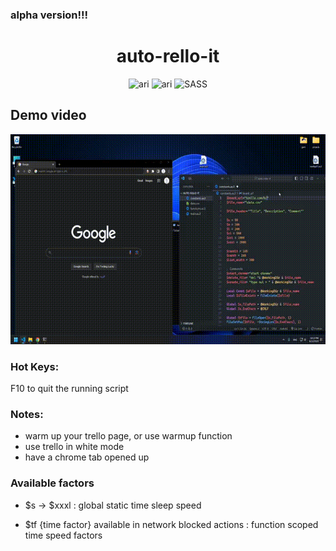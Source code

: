 ### alpha version!!!

<h1 align="center">
  auto-rello-it
</h1>

<p align="center">
 <img src="https://img.shields.io/badge/v0.1.1-ARI-blue?style=flat-square" alt="ari"> <img src="https://img.shields.io/badge/v3-autoIT-darkblue?style=flat-square" alt="ari">
 <img src="https://img.shields.io/badge/UI-Trello-%2bbcf?style=flat-square" alt="SASS">
</p>

## Demo video

![demo](docs/demo.gif)

### Hot Keys:

F10 to quit the running script

### Notes:

- warm up your trello page, or use warmup function
- use trello in white mode
- have a chrome tab opened up

### Available factors

- $s -> $xxxl :
  global static time sleep speed

- $tf {time factor} available in network blocked actions :
  function scoped time speed factors
